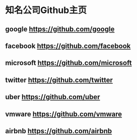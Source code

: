 # 知名公司Github主页
## google https://github.com/google

## facebook https://github.com/facebook

## microsoft https://github.com/microsoft

## twitter https://github.com/twitter

## uber https://github.com/uber

## vmware https://github.com/vmware

## airbnb https://github.com/airbnb
